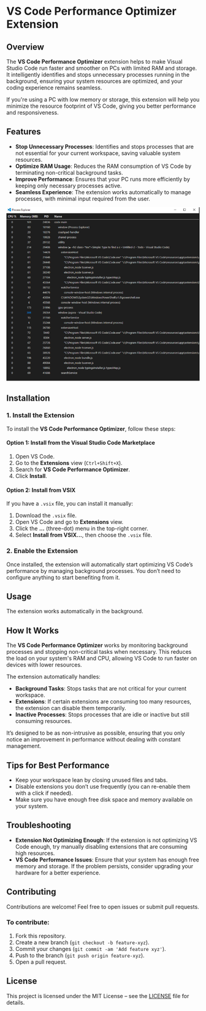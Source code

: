 # VS Code Performance Optimizer Extension

## Overview

The **VS Code Performance Optimizer** extension helps to make Visual Studio Code run faster and smoother on PCs with limited RAM and storage. It intelligently identifies and stops unnecessary processes running in the background, ensuring your system resources are optimized, and your coding experience remains seamless.

If you're using a PC with low memory or storage, this extension will help you minimize the resource footprint of VS Code, giving you better performance and responsiveness.

## Features

- **Stop Unnecessary Processes**: Identifies and stops processes that are not essential for your current workspace, saving valuable system resources.
- **Optimize RAM Usage**: Reduces the RAM consumption of VS Code by terminating non-critical background tasks.
- **Improve Performance**: Ensures that your PC runs more efficiently by keeping only necessary processes active.
- **Seamless Experience**: The extension works automatically to manage processes, with minimal input required from the user.

![Process Closures](images/optimisation.png)

## Installation

### 1. Install the Extension

To install the **VS Code Performance Optimizer**, follow these steps:

#### Option 1: Install from the Visual Studio Code Marketplace

1. Open VS Code.
2. Go to the **Extensions** view (`Ctrl+Shift+X`).
3. Search for **VS Code Performance Optimizer**.
4. Click **Install**.

#### Option 2: Install from VSIX

If you have a `.vsix` file, you can install it manually:

1. Download the `.vsix` file.
2. Open VS Code and go to **Extensions** view.
3. Click the **...** (three-dot) menu in the top-right corner.
4. Select **Install from VSIX...**, then choose the `.vsix` file.

### 2. Enable the Extension

Once installed, the extension will automatically start optimizing VS Code’s performance by managing background processes. You don’t need to configure anything to start benefiting from it.

## Usage

The extension works automatically in the background.

## How It Works

The **VS Code Performance Optimizer** works by monitoring background processes and stopping non-critical tasks when necessary. This reduces the load on your system's RAM and CPU, allowing VS Code to run faster on devices with lower resources.

The extension automatically handles:

- **Background Tasks**: Stops tasks that are not critical for your current workspace.
- **Extensions**: If certain extensions are consuming too many resources, the extension can disable them temporarily.
- **Inactive Processes**: Stops processes that are idle or inactive but still consuming resources.

It’s designed to be as non-intrusive as possible, ensuring that you only notice an improvement in performance without dealing with constant management.

## Tips for Best Performance

- Keep your workspace lean by closing unused files and tabs.
- Disable extensions you don’t use frequently (you can re-enable them with a click if needed).
- Make sure you have enough free disk space and memory available on your system.

## Troubleshooting

- **Extension Not Optimizing Enough**: If the extension is not optimizing VS Code enough, try manually disabling extensions that are consuming high resources.
- **VS Code Performance Issues**: Ensure that your system has enough free memory and storage. If the problem persists, consider upgrading your hardware for a better experience.

## Contributing

Contributions are welcome! Feel free to open issues or submit pull requests.

### To contribute:

1. Fork this repository.
2. Create a new branch (`git checkout -b feature-xyz`).
3. Commit your changes (`git commit -am 'Add feature xyz'`).
4. Push to the branch (`git push origin feature-xyz`).
5. Open a pull request.

## License

This project is licensed under the MIT License – see the [LICENSE](LICENSE) file for details.
